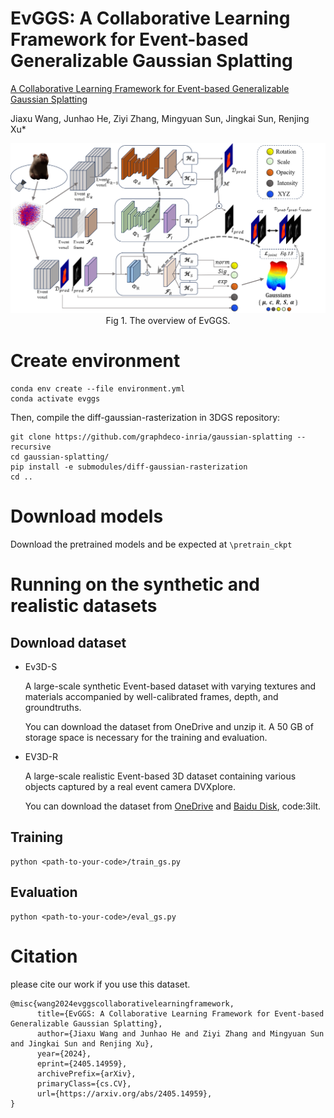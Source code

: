 # EvGGS: A Collaborative Learning Framework for Event-based Generalizable Gaussian Splatting
[A Collaborative Learning Framework for Event-based Generalizable Gaussian Splatting](https://arxiv.org/abs/2405.14959v1) 

Jiaxu Wang, Junhao He, Ziyi Zhang, Mingyuan Sun, Jingkai Sun, Renjing Xu*

<p align="center">
<img src="./Figures/network.png" width="1000"><br>
Fig  1. The overview of EvGGS.
</p>

# Create environment
```
conda env create --file environment.yml
conda activate evggs
```
Then, compile the diff-gaussian-rasterization in 3DGS repository:
```
git clone https://github.com/graphdeco-inria/gaussian-splatting --recursive
cd gaussian-splatting/
pip install -e submodules/diff-gaussian-rasterization
cd ..
```
# Download models
Download the pretrained models and be expected at ```\pretrain_ckpt```

# Running on the synthetic and realistic datasets

## Download dataset

- Ev3D-S

    A large-scale synthetic Event-based dataset with varying textures and materials accompanied by well-calibrated frames, depth, and groundtruths. 

    You can download the dataset from OneDrive and unzip it. A 50 GB of storage space is necessary for the training and evaluation.


- EV3D-R

    A large-scale realistic Event-based 3D dataset containing various objects captured by a real event camera DVXplore.

    You can download the dataset from [OneDrive](https://hkustgz-my.sharepoint.com/:u:/g/personal/junhaohe_hkust-gz_edu_cn/EY__SmcUSbdFs13sb2h8svYBXYOCDd0OVnSWV-WLfvFLmA?e=GkVjhd) and [Baidu Disk](https://pan.baidu.com/s/1EuR-l_b_g-j_Du6dOxtZEg?pwd=3ilt ), code:3ilt.
  
## Training

```
python <path-to-your-code>/train_gs.py
```

## Evaluation

```
python <path-to-your-code>/eval_gs.py
```
# Citation

please cite our work if you use this dataset.

```
@misc{wang2024evggscollaborativelearningframework,
      title={EvGGS: A Collaborative Learning Framework for Event-based Generalizable Gaussian Splatting}, 
      author={Jiaxu Wang and Junhao He and Ziyi Zhang and Mingyuan Sun and Jingkai Sun and Renjing Xu},
      year={2024},
      eprint={2405.14959},
      archivePrefix={arXiv},
      primaryClass={cs.CV},
      url={https://arxiv.org/abs/2405.14959}, 
}
```
